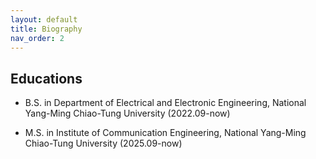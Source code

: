 ```yaml
---
layout: default
title: Biography 
nav_order: 2 
---
```


## Educations
- B.S. in Department of Electrical and Electronic Engineering, National Yang-Ming Chiao-Tung University (2022.09-now)

- M.S. in Institute of Communication Engineering, National Yang-Ming Chiao-Tung University (2025.09-now)
